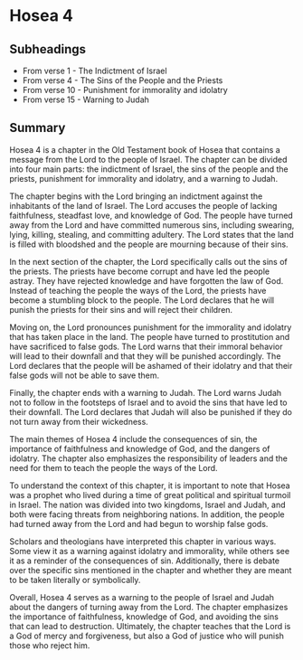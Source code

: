 # Hosea 4

## Subheadings

* From verse 1 - The Indictment of Israel
* From verse 4 - The Sins of the People and the Priests
* From verse 10 - Punishment for immorality and idolatry
* From verse 15 - Warning to Judah

## Summary

Hosea 4 is a chapter in the Old Testament book of Hosea that contains a message from the Lord to the people of Israel. The chapter can be divided into four main parts: the indictment of Israel, the sins of the people and the priests, punishment for immorality and idolatry, and a warning to Judah.

The chapter begins with the Lord bringing an indictment against the inhabitants of the land of Israel. The Lord accuses the people of lacking faithfulness, steadfast love, and knowledge of God. The people have turned away from the Lord and have committed numerous sins, including swearing, lying, killing, stealing, and committing adultery. The Lord states that the land is filled with bloodshed and the people are mourning because of their sins.

In the next section of the chapter, the Lord specifically calls out the sins of the priests. The priests have become corrupt and have led the people astray. They have rejected knowledge and have forgotten the law of God. Instead of teaching the people the ways of the Lord, the priests have become a stumbling block to the people. The Lord declares that he will punish the priests for their sins and will reject their children.

Moving on, the Lord pronounces punishment for the immorality and idolatry that has taken place in the land. The people have turned to prostitution and have sacrificed to false gods. The Lord warns that their immoral behavior will lead to their downfall and that they will be punished accordingly. The Lord declares that the people will be ashamed of their idolatry and that their false gods will not be able to save them.

Finally, the chapter ends with a warning to Judah. The Lord warns Judah not to follow in the footsteps of Israel and to avoid the sins that have led to their downfall. The Lord declares that Judah will also be punished if they do not turn away from their wickedness.

The main themes of Hosea 4 include the consequences of sin, the importance of faithfulness and knowledge of God, and the dangers of idolatry. The chapter also emphasizes the responsibility of leaders and the need for them to teach the people the ways of the Lord.

To understand the context of this chapter, it is important to note that Hosea was a prophet who lived during a time of great political and spiritual turmoil in Israel. The nation was divided into two kingdoms, Israel and Judah, and both were facing threats from neighboring nations. In addition, the people had turned away from the Lord and had begun to worship false gods.

Scholars and theologians have interpreted this chapter in various ways. Some view it as a warning against idolatry and immorality, while others see it as a reminder of the consequences of sin. Additionally, there is debate over the specific sins mentioned in the chapter and whether they are meant to be taken literally or symbolically.

Overall, Hosea 4 serves as a warning to the people of Israel and Judah about the dangers of turning away from the Lord. The chapter emphasizes the importance of faithfulness, knowledge of God, and avoiding the sins that can lead to destruction. Ultimately, the chapter teaches that the Lord is a God of mercy and forgiveness, but also a God of justice who will punish those who reject him.